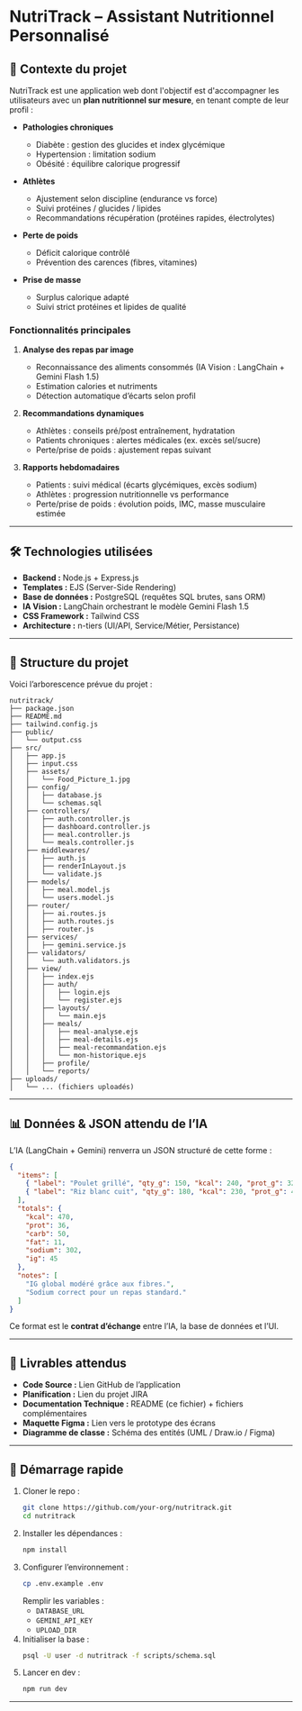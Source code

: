 # NutriTrack – Assistant Nutritionnel Personnalisé

## 📖 Contexte du projet
NutriTrack est une application web dont l'objectif est d'accompagner les utilisateurs avec un **plan nutritionnel sur mesure**, en tenant compte de leur profil :

- **Pathologies chroniques**  
  - Diabète : gestion des glucides et index glycémique  
  - Hypertension : limitation sodium  
  - Obésité : équilibre calorique progressif  

- **Athlètes**  
  - Ajustement selon discipline (endurance vs force)  
  - Suivi protéines / glucides / lipides  
  - Recommandations récupération (protéines rapides, électrolytes)  

- **Perte de poids**  
  - Déficit calorique contrôlé  
  - Prévention des carences (fibres, vitamines)  

- **Prise de masse**  
  - Surplus calorique adapté  
  - Suivi strict protéines et lipides de qualité  

### Fonctionnalités principales
1. **Analyse des repas par image**  
   - Reconnaissance des aliments consommés (IA Vision : LangChain + Gemini Flash 1.5)  
   - Estimation calories et nutriments  
   - Détection automatique d’écarts selon profil  

2. **Recommandations dynamiques**  
   - Athlètes : conseils pré/post entraînement, hydratation  
   - Patients chroniques : alertes médicales (ex. excès sel/sucre)  
   - Perte/prise de poids : ajustement repas suivant  

3. **Rapports hebdomadaires**  
   - Patients : suivi médical (écarts glycémiques, excès sodium)  
   - Athlètes : progression nutritionnelle vs performance  
   - Perte/prise de poids : évolution poids, IMC, masse musculaire estimée  

---

## 🛠️ Technologies utilisées
- **Backend :** Node.js + Express.js  
- **Templates :** EJS (Server-Side Rendering)  
- **Base de données :** PostgreSQL (requêtes SQL brutes, sans ORM)  
- **IA Vision :** LangChain orchestrant le modèle Gemini Flash 1.5  
- **CSS Framework :** Tailwind CSS  
- **Architecture :** n-tiers (UI/API, Service/Métier, Persistance)  

---

## 📂 Structure du projet
Voici l’arborescence prévue du projet :

```
nutritrack/
├── package.json
├── README.md
├── tailwind.config.js
├── public/
│   └── output.css
├── src/
│   ├── app.js
│   ├── input.css
│   ├── assets/
│   │   └── Food_Picture_1.jpg
│   ├── config/
│   │   ├── database.js
│   │   └── schemas.sql
│   ├── controllers/
│   │   ├── auth.controller.js
│   │   ├── dashboard.controller.js
│   │   ├── meal.controller.js
│   │   └── meals.controller.js
│   ├── middlewares/
│   │   ├── auth.js
│   │   ├── renderInLayout.js
│   │   └── validate.js
│   ├── models/
│   │   ├── meal.model.js
│   │   └── users.model.js
│   ├── router/
│   │   ├── ai.routes.js
│   │   ├── auth.routes.js
│   │   ├── router.js
│   ├── services/
│   │   ├── gemini.service.js
│   ├── validators/
│   │   └── auth.validators.js
│   ├── view/
│   │   ├── index.ejs
│   │   ├── auth/
│   │   │   ├── login.ejs
│   │   │   └── register.ejs
│   │   ├── layouts/
│   │   │   └── main.ejs
│   │   ├── meals/
│   │   │   ├── meal-analyse.ejs
│   │   │   ├── meal-details.ejs
│   │   │   ├── meal-recommandation.ejs
│   │   │   └── mon-historique.ejs
│   │   ├── profile/
│   │   └── reports/
├── uploads/
│   └── ... (fichiers uploadés)
```

---

## 📊 Données & JSON attendu de l’IA
L’IA (LangChain + Gemini) renverra un JSON structuré de cette forme :

```json
{
  "items": [
    { "label": "Poulet grillé", "qty_g": 150, "kcal": 240, "prot_g": 32, "carb_g": 0, "fat_g": 10, "sodium_mg": 300, "ig_estim": 0 },
    { "label": "Riz blanc cuit", "qty_g": 180, "kcal": 230, "prot_g": 4, "carb_g": 50, "fat_g": 1, "sodium_mg": 2, "ig_estim": 70 }
  ],
  "totals": {
    "kcal": 470,
    "prot": 36,
    "carb": 50,
    "fat": 11,
    "sodium": 302,
    "ig": 45
  },
  "notes": [
    "IG global modéré grâce aux fibres.",
    "Sodium correct pour un repas standard."
  ]
}
```

Ce format est le **contrat d’échange** entre l’IA, la base de données et l’UI.

---

## 📑 Livrables attendus
- **Code Source :** Lien GitHub de l’application  
- **Planification :** Lien du projet JIRA  
- **Documentation Technique :** README (ce fichier) + fichiers complémentaires  
- **Maquette Figma :** Lien vers le prototype des écrans  
- **Diagramme de classe :** Schéma des entités (UML / Draw.io / Figma)  

---

## 🚀 Démarrage rapide
1. Cloner le repo :  
   ```bash
   git clone https://github.com/your-org/nutritrack.git
   cd nutritrack
   ```
2. Installer les dépendances :  
   ```bash
   npm install
   ```
3. Configurer l’environnement :  
   ```bash
   cp .env.example .env
   ```
   Remplir les variables :  
   - `DATABASE_URL`  
   - `GEMINI_API_KEY`  
   - `UPLOAD_DIR`  
4. Initialiser la base :  
   ```bash
   psql -U user -d nutritrack -f scripts/schema.sql
   ```
5. Lancer en dev :  
   ```bash
   npm run dev
   ```

---
